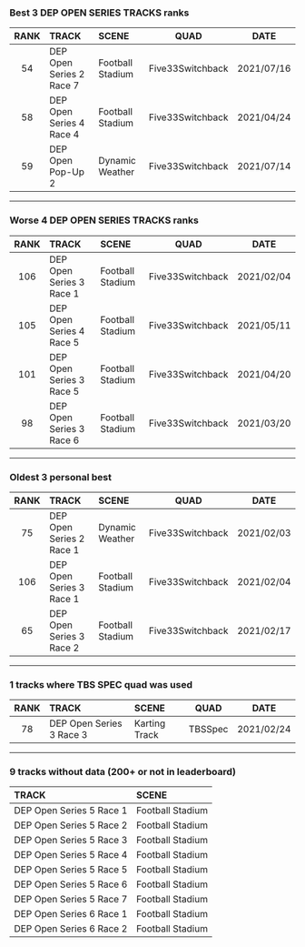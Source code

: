 ### Best 3 DEP OPEN SERIES TRACKS ranks
|RANK|TRACK|SCENE|QUAD|DATE|
|:---:|:---|:---|:---:|:---:|
|54|DEP Open Series 2 Race 7|Football Stadium|Five33Switchback|2021/07/16|
|58|DEP Open Series 4 Race 4|Football Stadium|Five33Switchback|2021/04/24|
|59|DEP Open Pop-Up 2|Dynamic Weather|Five33Switchback|2021/07/14|
---
### Worse 4 DEP OPEN SERIES TRACKS ranks
|RANK|TRACK|SCENE|QUAD|DATE|
|:---:|:---|:---|:---:|:---:|
|106|DEP Open Series 3 Race 1|Football Stadium|Five33Switchback|2021/02/04|
|105|DEP Open Series 4 Race 5|Football Stadium|Five33Switchback|2021/05/11|
|101|DEP Open Series 3 Race 5|Football Stadium|Five33Switchback|2021/04/20|
|98|DEP Open Series 3 Race 6|Football Stadium|Five33Switchback|2021/03/20|
---
### Oldest 3 personal best
|RANK|TRACK|SCENE|QUAD|DATE|
|:---:|:---|:---|:---:|:---:|
|75|DEP Open Series 2 Race 1|Dynamic Weather|Five33Switchback|2021/02/03|
|106|DEP Open Series 3 Race 1|Football Stadium|Five33Switchback|2021/02/04|
|65|DEP Open Series 3 Race 2|Football Stadium|Five33Switchback|2021/02/17|
---
### 1 tracks where TBS SPEC quad was used
|RANK|TRACK|SCENE|QUAD|DATE|
|:---:|:---|:---|:---:|:---:|
|78|DEP Open Series 3 Race 3|Karting Track|TBSSpec|2021/02/24|
---
### 9 tracks without data (200+ or not in leaderboard)
|TRACK|SCENE|
|:---|:---|
|DEP Open Series 5 Race 1|Football Stadium|
|DEP Open Series 5 Race 2|Football Stadium|
|DEP Open Series 5 Race 3|Football Stadium|
|DEP Open Series 5 Race 4|Football Stadium|
|DEP Open Series 5 Race 5|Football Stadium|
|DEP Open Series 5 Race 6|Football Stadium|
|DEP Open Series 5 Race 7|Football Stadium|
|DEP Open Series 6 Race 1|Football Stadium|
|DEP Open Series 6 Race 2|Football Stadium|
